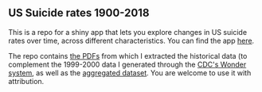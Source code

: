 ## US Suicide rates 1900-2018


This is a repo for a shiny app that lets you explore changes in US suicide rates over time, across different characteristics. You can  find the app [here](https://smiklin.shinyapps.io/us_suicidedata/).

The repo contains [the PDFs](https://github.com/smiklin/US_SuicideData/tree/master/CDC%20Historical%20Data) from which I extracted the historical data (to complement the 1999-2000 data I generated through the [CDC's Wonder system](https://wonder.cdc.gov/ucd-icd10.html), as well as the [aggregated dataset](/USrates1900clean.csv). You are welcome to use it with attribution.


